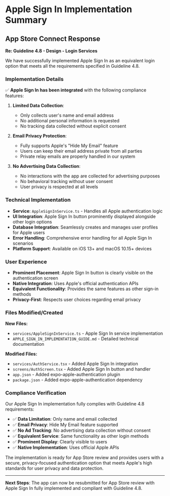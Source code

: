 # Apple Sign In Implementation Summary

## App Store Connect Response

**Re: Guideline 4.8 - Design - Login Services**

We have successfully implemented Apple Sign In as an equivalent login option that meets all the requirements specified in Guideline 4.8.

### Implementation Details

✅ **Apple Sign In has been integrated** with the following compliance features:

1. **Limited Data Collection**: 
   - Only collects user's name and email address
   - No additional personal information is requested
   - No tracking data collected without explicit consent

2. **Email Privacy Protection**:
   - Fully supports Apple's "Hide My Email" feature
   - Users can keep their email address private from all parties
   - Private relay emails are properly handled in our system

3. **No Advertising Data Collection**:
   - No interactions with the app are collected for advertising purposes
   - No behavioral tracking without user consent
   - User privacy is respected at all levels

### Technical Implementation

- **Service**: `AppleSignInService.ts` - Handles all Apple authentication logic
- **UI Integration**: Apple Sign In button prominently displayed alongside other login options
- **Database Integration**: Seamlessly creates and manages user profiles for Apple users
- **Error Handling**: Comprehensive error handling for all Apple Sign In scenarios
- **Platform Support**: Available on iOS 13+ and macOS 10.15+ devices

### User Experience

- **Prominent Placement**: Apple Sign In button is clearly visible on the authentication screen
- **Native Integration**: Uses Apple's official authentication APIs
- **Equivalent Functionality**: Provides the same features as other sign-in methods
- **Privacy-First**: Respects user choices regarding email privacy

### Files Modified/Created

**New Files:**
- `services/AppleSignInService.ts` - Apple Sign In service implementation
- `APPLE_SIGN_IN_IMPLEMENTATION_GUIDE.md` - Detailed technical documentation

**Modified Files:**
- `services/AuthService.tsx` - Added Apple Sign In integration
- `screens/AuthScreen.tsx` - Added Apple Sign In button and handler
- `app.json` - Added expo-apple-authentication plugin
- `package.json` - Added expo-apple-authentication dependency

### Compliance Verification

Our Apple Sign In implementation fully complies with Guideline 4.8 requirements:

- ✅ **Data Limitation**: Only name and email collected
- ✅ **Email Privacy**: Hide My Email feature supported
- ✅ **No Ad Tracking**: No advertising data collection without consent
- ✅ **Equivalent Service**: Same functionality as other login methods
- ✅ **Prominent Display**: Clearly visible to users
- ✅ **Native Implementation**: Uses official Apple APIs

The implementation is ready for App Store review and provides users with a secure, privacy-focused authentication option that meets Apple's high standards for user privacy and data protection.

---

**Next Steps**: The app can now be resubmitted for App Store review with Apple Sign In fully implemented and compliant with Guideline 4.8.